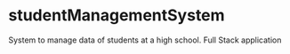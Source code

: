 # studentManagementSystem
System to manage data of students at a high school. Full Stack application
